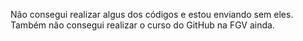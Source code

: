 Não consegui realizar algus dos códigos e estou enviando sem eles.
Também não consegui realizar o curso do GitHub na FGV ainda.
